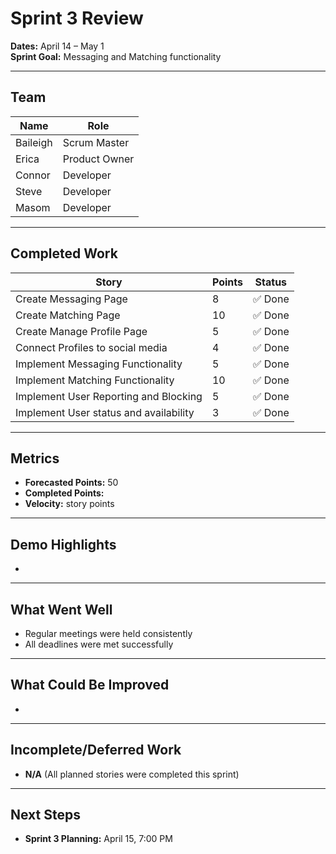 # Sprint 3 Review

**Dates:** April 14 – May 1  
**Sprint Goal:** Messaging and Matching functionality

---

## Team

| Name     | Role          |
| -------- | ------------- |
| Baileigh | Scrum Master  |
| Erica    | Product Owner |
| Connor   | Developer     |
| Steve    | Developer     |
| Masom    | Developer     |

---

## Completed Work

| Story                                  | Points | Status  |
| -------------------------------------- | ------ | ------- |
| Create Messaging Page                  | 8      | ✅ Done |
| Create Matching Page                   | 10     | ✅ Done |
| Create Manage Profile Page             | 5      | ✅ Done |
| Connect Profiles to social media       | 4      | ✅ Done |
| Implement Messaging Functionality      | 5      | ✅ Done |
| Implement Matching Functionality       | 10     | ✅ Done |
| Implement User Reporting and Blocking  | 5      | ✅ Done |
| Implement User status and availability | 3      | ✅ Done |

---

## Metrics

- **Forecasted Points:** 50
- **Completed Points:**
- **Velocity:** story points

---

## Demo Highlights

-

---

## What Went Well

- Regular meetings were held consistently
- All deadlines were met successfully

---

## What Could Be Improved

-

---

## Incomplete/Deferred Work

- **N/A** (All planned stories were completed this sprint)

---

## Next Steps

- **Sprint 3 Planning:** April 15, 7:00 PM
